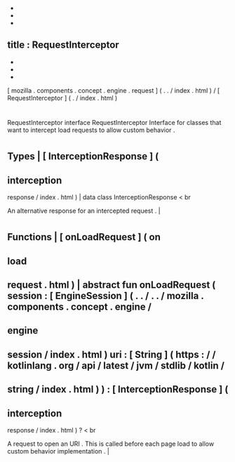 -
-
-
title
:
RequestInterceptor
-
-
-
-
[
mozilla
.
components
.
concept
.
engine
.
request
]
(
.
.
/
index
.
html
)
/
[
RequestInterceptor
]
(
.
/
index
.
html
)
#
RequestInterceptor
interface
RequestInterceptor
Interface
for
classes
that
want
to
intercept
load
requests
to
allow
custom
behavior
.
#
#
#
Types
|
[
InterceptionResponse
]
(
-
interception
-
response
/
index
.
html
)
|
data
class
InterceptionResponse
<
br
>
An
alternative
response
for
an
intercepted
request
.
|
#
#
#
Functions
|
[
onLoadRequest
]
(
on
-
load
-
request
.
html
)
|
abstract
fun
onLoadRequest
(
session
:
[
EngineSession
]
(
.
.
/
.
.
/
mozilla
.
components
.
concept
.
engine
/
-
engine
-
session
/
index
.
html
)
uri
:
[
String
]
(
https
:
/
/
kotlinlang
.
org
/
api
/
latest
/
jvm
/
stdlib
/
kotlin
/
-
string
/
index
.
html
)
)
:
[
InterceptionResponse
]
(
-
interception
-
response
/
index
.
html
)
?
<
br
>
A
request
to
open
an
URI
.
This
is
called
before
each
page
load
to
allow
custom
behavior
implementation
.
|
